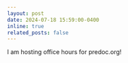 ```yaml
---
layout: post
date: 2024-07-18 15:59:00-0400
inline: true
related_posts: false
---
```


I am hosting office hours for predoc.org!
